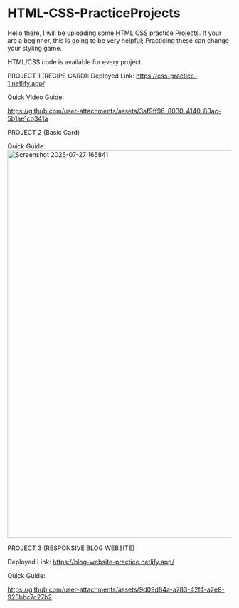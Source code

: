 # HTML-CSS-PracticeProjects

Hello there, I will be uploading some HTML CSS practice Projects.
If your are a beginner, this is going to be very helpful; Practicing these can change your styling game.

HTML/CSS code is available for every project.

PROJECT 1 (RECIPE CARD):
Deployed Link: https://css-practice-1.netlify.app/


Quick Video Guide:

https://github.com/user-attachments/assets/3af9ff96-8030-4140-80ac-5b1ae1cb341a




PROJECT 2 (Basic Card)

Quick Guide:<img width="1918" height="870" alt="Screenshot 2025-07-27 165841" src="https://github.com/user-attachments/assets/d91479f1-cfd6-46e9-9d7e-86a7f840396e" />


PROJECT 3 (RESPONSIVE BLOG WEBSITE)

Deployed Link: https://blog-website-practice.netlify.app/

Quick Guide:

https://github.com/user-attachments/assets/9d09d84a-a783-42f4-a2e8-923bbc7c27b2








